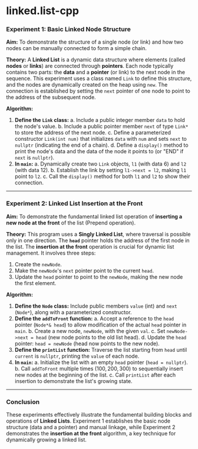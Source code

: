 # linked.list-cpp

### **Experiment 1: Basic Linked Node Structure**

**Aim:** To demonstrate the structure of a single node (or link) and how two nodes can be manually connected to form a simple chain.

**Theory:** A **Linked List** is a dynamic data structure where elements (called **nodes** or **links**) are connected through **pointers**. Each node typically contains two parts: the **data** and a **pointer** (or link) to the next node in the sequence. This experiment uses a class named `Link` to define this structure, and the nodes are dynamically created on the heap using `new`. The connection is established by setting the `next` pointer of one node to point to the address of the subsequent node.

**Algorithm:**
1.  **Define the `Link` class:**
    a.  Include a public integer member `data` to hold the node's value.
    b.  Include a public pointer member `next` of type `Link*` to store the address of the next node.
    c.  Define a parameterized constructor `Link(int num)` that initializes `data` with `num` and sets `next` to `nullptr` (indicating the end of a chain).
    d.  Define a `display()` method to print the node's data and the data of the node it points to (or "END" if `next` is `nullptr`).
2.  **In `main`:**
    a.  Dynamically create two `Link` objects, `l1` (with data $6$) and `l2` (with data $12$).
    b.  Establish the link by setting `l1->next = l2`, making `l1` point to `l2`.
    c.  Call the `display()` method for both `l1` and `l2` to show their connection.

***

### **Experiment 2: Linked List Insertion at the Front**

**Aim:** To demonstrate the fundamental linked list operation of **inserting a new node at the front** of the list (Prepend operation).

**Theory:** This program uses a **Singly Linked List**, where traversal is possible only in one direction. The **`head`** pointer holds the address of the first node in the list. The **insertion at the front** operation is crucial for dynamic list management. It involves three steps:
1.  Create the `newNode`.
2.  Make the `newNode`'s `next` pointer point to the current `head`.
3.  Update the `head` pointer to point to the `newNode`, making the new node the first element.

**Algorithm:**
1.  **Define the `Node` class:** Include public members `value` (int) and `next` (`Node*`), along with a parameterized constructor.
2.  **Define the `addToFront` function:**
    a.  Accept a reference to the `head` pointer (`Node*& head`) to allow modification of the actual `head` pointer in `main`.
    b.  Create a new node, `newNode`, with the given `val`.
    c.  Set `newNode->next = head` (new node points to the old list head).
    d.  Update the `head` pointer: `head = newNode` (head now points to the new node).
3.  **Define the `printList` function:** Traverse the list starting from `head` until `current` is `nullptr`, printing the `value` of each node.
4.  **In `main`:**
    a.  Initialize the list with an empty `head` pointer (`head = nullptr`).
    b.  Call `addToFront` multiple times ($100, 200, 300$) to sequentially insert new nodes at the beginning of the list.
    c.  Call `printList` after each insertion to demonstrate the list's growing state.

***

### **Conclusion**

These experiments effectively illustrate the fundamental building blocks and operations of **Linked Lists**. Experiment 1 establishes the basic node structure (data and a pointer) and manual linkage, while Experiment 2 demonstrates the **insertion at the front** algorithm, a key technique for dynamically growing a linked list.
